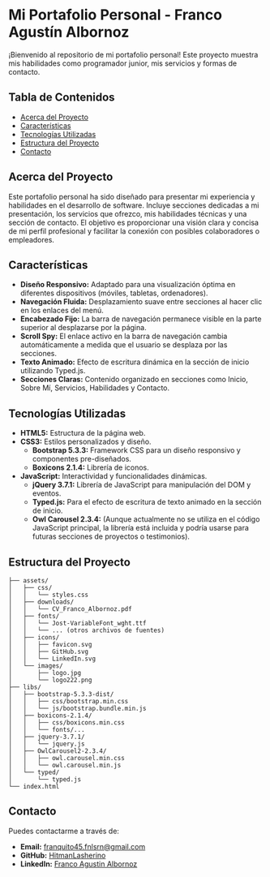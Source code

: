 # Mi Portafolio Personal - Franco Agustín Albornoz

¡Bienvenido al repositorio de mi portafolio personal! Este proyecto muestra mis habilidades como programador junior, mis servicios y formas de contacto.

## Tabla de Contenidos

* [Acerca del Proyecto](#acerca-del-proyecto)
* [Características](#características)
* [Tecnologías Utilizadas](#tecnologías-utilizadas)
* [Estructura del Proyecto](#estructura-del-proyecto)
* [Contacto](#contacto)
## Acerca del Proyecto

Este portafolio personal ha sido diseñado para presentar mi experiencia y habilidades en el desarrollo de software. Incluye secciones dedicadas a mi presentación, los servicios que ofrezco, mis habilidades técnicas y una sección de contacto. El objetivo es proporcionar una visión clara y concisa de mi perfil profesional y facilitar la conexión con posibles colaboradores o empleadores.

## Características

* **Diseño Responsivo:** Adaptado para una visualización óptima en diferentes dispositivos (móviles, tabletas, ordenadores).
* **Navegación Fluida:** Desplazamiento suave entre secciones al hacer clic en los enlaces del menú.
* **Encabezado Fijo:** La barra de navegación permanece visible en la parte superior al desplazarse por la página.
* **Scroll Spy:** El enlace activo en la barra de navegación cambia automáticamente a medida que el usuario se desplaza por las secciones.
* **Texto Animado:** Efecto de escritura dinámica en la sección de inicio utilizando Typed.js.
* **Secciones Claras:** Contenido organizado en secciones como Inicio, Sobre Mí, Servicios, Habilidades y Contacto.

## Tecnologías Utilizadas

* **HTML5:** Estructura de la página web.
* **CSS3:** Estilos personalizados y diseño.
    * **Bootstrap 5.3.3:** Framework CSS para un diseño responsivo y componentes pre-diseñados.
    * **Boxicons 2.1.4:** Librería de iconos.
* **JavaScript:** Interactividad y funcionalidades dinámicas.
    * **jQuery 3.7.1:** Librería de JavaScript para manipulación del DOM y eventos.
    * **Typed.js:** Para el efecto de escritura de texto animado en la sección de inicio.
    * **Owl Carousel 2.3.4:** (Aunque actualmente no se utiliza en el código JavaScript principal, la librería está incluida y podría usarse para futuras secciones de proyectos o testimonios).

## Estructura del Proyecto

```
├── assets/
│   ├── css/
│   │   └── styles.css
│   ├── downloads/
│   │   └── CV_Franco_Albornoz.pdf
│   ├── fonts/
│   │   └── Jost-VariableFont_wght.ttf
│   │   └── ... (otros archivos de fuentes)
│   ├── icons/
│   │   ├── favicon.svg
│   │   ├── GitHub.svg
│   │   └── LinkedIn.svg
│   └── images/
│       ├── logo.jpg
│       └── logo222.png
├── libs/
│   ├── bootstrap-5.3.3-dist/
│   │   ├── css/bootstrap.min.css
│   │   └── js/bootstrap.bundle.min.js
│   ├── boxicons-2.1.4/
│   │   ├── css/boxicons.min.css
│   │   └── fonts/...
│   ├── jquery-3.7.1/
│   │   └── jquery.js
│   ├── OwlCarousel2-2.3.4/
│   │   ├── owl.carousel.min.css
│   │   └── owl.carousel.min.js
│   └── typed/
│       └── typed.js
└── index.html
```
## Contacto

Puedes contactarme a través de:

* **Email:** franquito45.fnlsrn@gmail.com
* **GitHub:** [HitmanLasherino](https://github.com/HitmanLasherino)
* **LinkedIn:** [Franco Agustin Albornoz](https://www.linkedin.com/in/franco-agustin-albornoz-317a63324/)
